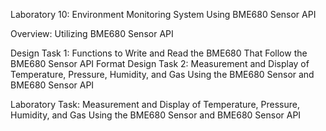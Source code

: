 Laboratory 10: Environment Monitoring System Using BME680 Sensor API

Overview: Utilizing BME680 Sensor API 

Design Task 1: Functions to Write and Read the BME680 That Follow the BME680 Sensor API Format
Design Task 2: Measurement and Display of Temperature, Pressure, Humidity, and Gas Using the BME680 Sensor and BME680 Sensor API


Laboratory Task: Measurement and Display of Temperature, Pressure, Humidity, and Gas Using the BME680 Sensor and BME680 Sensor API